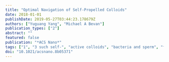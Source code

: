 ```yaml
---
title: "Optimal Navigation of Self-Propelled Colloids"
date: 2018-01-01
publishDate: 2019-05-27T03:44:23.178679Z
authors: ["Yuguang Yang", "Michael A Bevan"]
publication_types: ["2"]
abstract: ""
featured: false
publication: "*ACS Nano*"
tags: ["1", "3 such self-", "active colloids", "bacteria and sperm", "fabricate synthetic self-propelled particles", "feedback control", "fi rst passage time", "fractal mazes", "have been made to", "markov decision process", "microscopic swimmers", "nspired by the natural", "recent e ff orts", "such as"]
doi: "10.1021/acsnano.8b05371"
---
```



